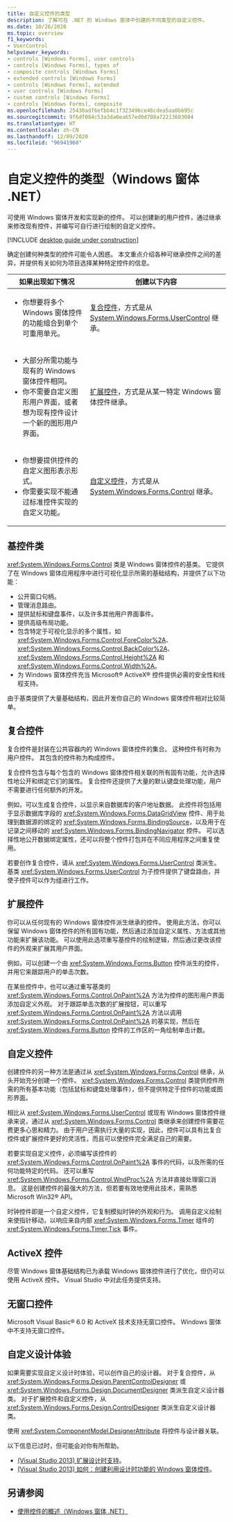 ```yaml
---
title: 自定义控件的类型
description: 了解可在 .NET 的 Windows 窗体中创建的不同类型的自定义控件。
ms.date: 10/26/2020
ms.topic: overview
f1_keywords:
- UserControl
helpviewer_keywords:
- controls [Windows Forms], user controls
- controls [Windows Forms], types of
- composite controls [Windows Forms]
- extended controls [Windows Forms]
- controls [Windows Forms], extended
- user controls [Windows Forms]
- custom controls [Windows Forms]
- controls [Windows Forms], composite
ms.openlocfilehash: 25430adf6efbb4c1f323496ce46cdea5aa0bb95c
ms.sourcegitcommit: 9f6df084c53a3da0ea657ed0d708a72213683084
ms.translationtype: HT
ms.contentlocale: zh-CN
ms.lasthandoff: 12/09/2020
ms.locfileid: "96941960"
---
```

# <a name="types-of-custom-controls-windows-forms-net"></a>自定义控件的类型（Windows 窗体 .NET）

可使用 Windows 窗体开发和实现新的控件。 可以创建新的用户控件，通过继承来修改现有控件，并编写可自行进行绘制的自定义控件。

[!INCLUDE [desktop guide under construction](../../includes/desktop-guide-preview-note.md)]

确定创建何种类型的控件可能令人困惑。 本文重点介绍各种可继承控件之间的差异，并提供有关如何为项目选择某种特定控件的信息。

<table>
<thead>
  <tr>
    <th>如果出现如下情况</th>
    <th>创建以下内容</th>
  </tr>
</thead>
<tbody>
  <tr>
    <td>
        <ul>
            <li>你想要将多个 Windows 窗体控件的功能组合到单个可重用单元。</li>
        </ul>
    </td>
    <td><a href="#composite-controls">复合控件</a>，方式是从 <a href="/dotnet/api/system.windows.forms.usercontrol">System.Windows.Forms.UserControl</a> 继承。</td>
  </tr>
  <tr>
    <td>
        <ul>
            <li>大部分所需功能与现有的 Windows 窗体控件相同。</li>
            <li>你不需要自定义图形用户界面，或者想为现有控件设计一个新的图形用户界面。</li>
        </ul>
    </td>
    <td><a href="#extended-controls">扩展控件</a>，方式是从某一特定 Windows 窗体控件继承。</td>
  </tr>
  <tr>
    <td>
        <ul>
            <li>你想要提供控件的自定义图形表示形式。</li>
            <li>你需要实现不能通过标准控件实现的自定义功能。</li>
        </ul>
    </td>
    <td><a href="#custom-controls">自定义控件</a>，方式是从 <a href="/dotnet/api/system.windows.forms.control">System.Windows.Forms.Control</a> 继承。</td>
  </tr>
</tbody>
</table>

## <a name="base-control-class"></a>基控件类

<xref:System.Windows.Forms.Control> 类是 Windows 窗体控件的基类。 它提供了在 Windows 窗体应用程序中进行可视化显示所需的基础结构，并提供了以下功能：

- 公开窗口句柄。
- 管理消息路由。
- 提供鼠标和键盘事件，以及许多其他用户界面事件。
- 提供高级布局功能。
- 包含特定于可视化显示的多个属性，如 <xref:System.Windows.Forms.Control.ForeColor%2A>、<xref:System.Windows.Forms.Control.BackColor%2A>、<xref:System.Windows.Forms.Control.Height%2A> 和 <xref:System.Windows.Forms.Control.Width%2A>。
- 为 Windows 窗体控件充当 Microsoft® ActiveX® 控件提供必需的安全性和线程支持。

由于基类提供了大量基础结构，因此开发你自己的 Windows 窗体控件相对比较简单。

## <a name="composite-controls"></a>复合控件

复合控件是封装在公共容器内的 Windows 窗体控件的集合。 这种控件有时称为用户控件。 其包含的控件称为构成控件。

复合控件包含与每个包含的 Windows 窗体控件相关联的所有固有功能，允许选择性地公开和绑定它们的属性。 复合控件还提供了大量的默认键盘处理功能，用户不需要进行任何额外的开发。

例如，可以生成复合控件，以显示来自数据库的客户地址数据。 此控件将包括用于显示数据库字段的 <xref:System.Windows.Forms.DataGridView> 控件、用于处理到数据源的绑定的 <xref:System.Windows.Forms.BindingSource>，以及用于在记录之间移动的 <xref:System.Windows.Forms.BindingNavigator> 控件。 可以选择性地公开数据绑定属性，还可以将整个控件打包并在不同应用程序之间重复使用。<!-- TODO For an example of this kind of composite control, see [How to: Apply Attributes in Windows Forms Controls](how-to-apply-attributes-in-windows-forms-controls.md).-->

若要创作复合控件，请从 <xref:System.Windows.Forms.UserControl> 类派生。 基类 <xref:System.Windows.Forms.UserControl> 为子控件提供了键盘路由，并使子控件可以作为组进行工作。<!-- TODO For more information, see [Developing a Composite Windows Forms Control](developing-a-composite-windows-forms-control.md).-->

## <a name="extended-controls"></a>扩展控件

你可以从任何现有的 Windows 窗体控件派生继承的控件。 使用此方法，你可以保留 Windows 窗体控件的所有固有功能，然后通过添加自定义属性、方法或其他功能来扩展该功能。 可以使用此选项重写基控件的绘制逻辑，然后通过更改该控件的外观来扩展其用户界面。

例如，可以创建一个由 <xref:System.Windows.Forms.Button> 控件派生的控件，并用它来跟踪用户的单击次数。

在某些控件中，也可以通过重写基类的 <xref:System.Windows.Forms.Control.OnPaint%2A> 方法为控件的图形用户界面添加自定义外观。 对于跟踪单击次数的扩展按钮，可以重写 <xref:System.Windows.Forms.Control.OnPaint%2A> 方法以调用 <xref:System.Windows.Forms.Control.OnPaint%2A> 的基实现，然后在 <xref:System.Windows.Forms.Button> 控件的工作区的一角绘制单击计数。

## <a name="custom-controls"></a>自定义控件

创建控件的另一种方法是通过从 <xref:System.Windows.Forms.Control> 继承，从头开始充分创建一个控件。 <xref:System.Windows.Forms.Control> 类提供控件所需的所有基本功能（包括鼠标和键盘处理事件），但不提供特定于控件的功能或图形界面。

相比从 <xref:System.Windows.Forms.UserControl> 或现有 Windows 窗体控件继承来说，通过从 <xref:System.Windows.Forms.Control> 类继承来创建控件需要花费更多心思和精力。 由于用户还需执行大量的实现，因此，控件可以具有比复合控件或扩展控件更好的灵活性，而且可以使控件完全满足自己的需要。

若要实现自定义控件，必须编写该控件的 <xref:System.Windows.Forms.Control.OnPaint%2A> 事件的代码，以及所需的任何功能特定的代码。 还可以重写 <xref:System.Windows.Forms.Control.WndProc%2A> 方法并直接处理窗口消息。 这是创建控件的最强大的方法，但若要有效地使用此技术，需熟悉 Microsoft Win32® API。

时钟控件即是一个自定义控件，它复制模拟时钟的外观和行为。 调用自定义绘制来使指针移动，以响应来自内部 <xref:System.Windows.Forms.Timer> 组件的 <xref:System.Windows.Forms.Timer.Tick> 事件。<!-- TODO For more information, see [How to: Develop a Simple Windows Forms Control](how-to-develop-a-simple-windows-forms-control.md).-->

## <a name="activex-controls"></a>ActiveX 控件

尽管 Windows 窗体基础结构已为承载 Windows 窗体控件进行了优化，但仍可以使用 ActiveX 控件。 Visual Studio 中对此任务提供支持。<!-- TODO For more information, see [How to: Add ActiveX Controls to Windows Forms](how-to-add-activex-controls-to-windows-forms.md).-->

## <a name="windowless-controls"></a>无窗口控件

Microsoft Visual Basic® 6.0 和 ActiveX 技术支持无窗口控件。 Windows 窗体中不支持无窗口控件。

## <a name="custom-design-experience"></a>自定义设计体验

如果需要实现自定义设计时体验，可以创作自己的设计器。 对于复合控件，从 <xref:System.Windows.Forms.Design.ParentControlDesigner> 或 <xref:System.Windows.Forms.Design.DocumentDesigner> 类派生自定义设计器类。 对于扩展控件和自定义控件，从 <xref:System.Windows.Forms.Design.ControlDesigner> 类派生自定义设计器类。

使用 <xref:System.ComponentModel.DesignerAttribute> 将控件与设计器关联。

以下信息已过时，但可能会对你有所帮助。

- [(Visual Studio 2013) 扩展设计时支持](/previous-versions/visualstudio/visual-studio-2013/37899azc(v=vs.120))。
- [(Visual Studio 2013) 如何：创建利用设计时功能的 Windows 窗体控件](/previous-versions/visualstudio/visual-studio-2013/307hck25(v=vs.120))。

## <a name="see-also"></a>另请参阅

- [使用控件的概述（Windows 窗体 .NET）](overview.md)

<!-- TODO: link to the ..\custom-controls\ content 

- [Developing Custom Windows Forms Controls](developing-custom-windows-forms-controls.md)
- [How to: Develop a Simple Windows Forms Control](how-to-develop-a-simple-windows-forms-control.md)
- [Developing a Composite Windows Forms Control](developing-a-composite-windows-forms-control.md)
-->
